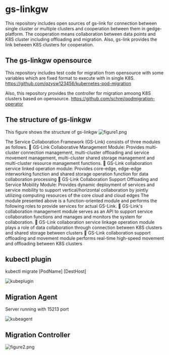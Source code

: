 # gs-linkgw
This repository includes open sources of gs-link for connection between single cluster or multiple clusters and cooperation between them in gedge-platform. 
The cooperation means collaboration between data points and K8S cluster including offloading and migration. Also, gs-link provides the link between K8S clusters for cooperation. 

The gs-linkgw opensource 
---------------------------------------------------------------------------------------------------------------------------------------
This repository includes test code for migration from opensource with some variables which are fixed format to execute with in single K8S.
https://github.com/qzysw123456/kubernetes-pod-migration

Also, this repository provides the controller for migration amoong K8S clusters based on opensource.
https://github.com/schrej/podmigration-operator


The structure of gs-linkgw 
---------------------------------------------------------------------------------------------------------------------------------------
This figure shows the structure of gs-linkgw
![figure1.png]({{site.baseurl}}/figure1.png)


The Service Collaboration Framework (GS-Link) consists of three modules as follows.
 GS-Link Collaborative Management Module: Provides multi-cluster connection management, multi-cluster offloading and service movement management, multi-cluster shared storage management and multi-cluster resource management functions.
 GS-Link collaboration service linked operation module: Provides core-edge, edge-edge interworking function and shared storage operation function for data collaboration processing
 GS-Link Collaboration Support Offloading and Service Mobility Module: Provides dynamic deployment of services and service mobility to support vertical/horizontal collaboration by jointly utilizing computing resources of the core cloud and cloud edges
The module presented above is a function-oriented module and performs the following roles to provide services for actual GS-Link.
 GS-Link's collaboration management module serves as an API to support service collaboration functions and manages and monitors the system for collaboration.
 GS-Link collaboration service linkage operation module plays a role of data collaboration through connection between K8S clusters and shared storage between clusters
 GS-Link collaboration support offloading and movement module performs real-time high-speed movement and offloading between K8S clusters

kubectl plugin
---------------------------------------------------------------------------------------------------------------------------------------
kubectl migrate [PodName] [DestHost]

![kubeplugin](https://user-images.githubusercontent.com/32071802/145150699-49014919-9221-449b-a434-385920b215cc.jpg)

Migration Agent
---------------------------------------------------------------------------------------------------------------------------------------
Server running with 15213 port

![kubeagent](https://user-images.githubusercontent.com/32071802/145151165-cc12f557-3980-42aa-a947-bec8dfde2390.jpg)

Migration Controller
---------------------------------------------------------------------------------------------------------------------------------------

![figure2.png]({{site.baseurl}}/figure2.png)

